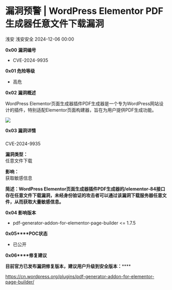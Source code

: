 #  漏洞预警 | WordPress Elementor PDF生成器任意文件下载漏洞   
浅安  浅安安全   2024-12-06 00:00  
  
**0x00 漏洞编号**  
- CVE-2024-9935  
  
**0x01 危险等级**  
- 高危  
  
**0x02 漏洞概述**  
  
WordPress Elementor页面生成器插件PDF生成器是一个专为WordPress网站设计的插件，特别适配Elementor页面构建器，旨在为用户提供PDF生成功能。  
  
![](https://mmbiz.qpic.cn/sz_mmbiz_png/7stTqD182SXspIn8EJLM6hcSZWI7RibP9BGKVAO3MhkZobfH1UicDODXNvajvuwIN7J8tx504ibOMS4xvfad31BUA/640?wx_fmt=png&from=appmsg "")  
  
**0x03 漏洞详情**  
###   
  
CVE-2024-9935  
  
**漏洞类型：**  
任意文件下载  
  
**影响：**  
获取敏感信息  
  
**简述：WordPress Elementor页面生成器插件PDF生成器的/elementor-84接口存在任意文件下载漏洞，未经身份验证的攻击者可以通过该漏洞下载服务器任意文件，从而获取大量敏感信息。**  
  
**0x04 影响版本**  
- pdf-generator-addon-for-elementor-page-builder <= 1.7.5  
  
**0x05****POC状态**  
- 已公开  
  
**0x06****修复建议**  
  
******目前官方已发布漏洞修复版本，建议用户升级到安全版本****：******  
  
https://cn.wordpress.org/plugins/pdf-generator-addon-for-elementor-page-builder/  
  
  
  
  
